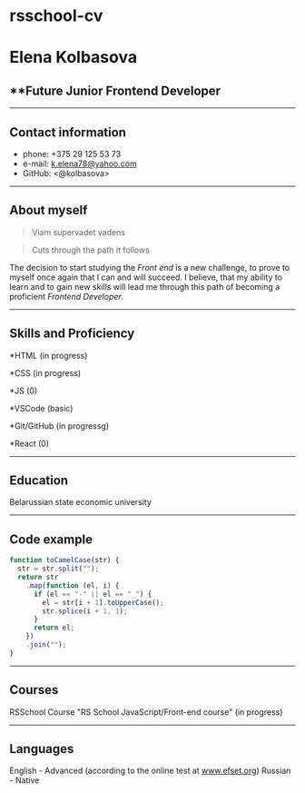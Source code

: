 # rsschool-cv


# **Elena Kolbasova**

## **Future Junior Frontend Developer

*********

## **Сontact information**

- phone: +375 29 125 53 73
- e-mail: <k.elena78@yahoo.com>
- GitHub: <@kolbasova>

*********

## **About myself**

> Viam supervadet vadens

> Cuts through the path it follows

The decision to start studying the _Front end_ is a new challenge, to prove to myself once again that I can and will succeed.
I believe, that my ability to learn and to gain new skills will lead me through this path of becoming a proficient _Frontend Developer_.

*********

## **Skills and Proficiency**

*HTML (in progress)

*CSS (in progress)

*JS (0)

*VSCode (basic)

*Git/GitHub (in progressg)

*React (0)

*********

## **Education**

Belarussian state economic university

*********

## **Code example**

```javascript
function toCamelCase(str) {
  str = str.split("");
  return str
    .map(function (el, i) {
      if (el == "-" || el == "_") {
        el = str[i + 1].toUpperCase();
        str.splice(i + 1, 1);
      }
      return el;
    })
    .join("");
}
```

*********

## **Courses**

RSSchool Course "RS School JavaScript/Front-end course" (in progress)

*********

## **Languages**

English - Advanced (according to the online test at www.efset.org)
Russian - Native
